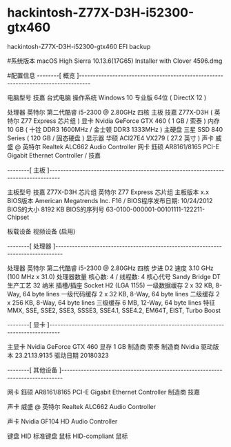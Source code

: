 # hackintosh-Z77X-D3H-i52300-gtx460
hackintosh-Z77X-D3H-i52300-gtx460 EFI backup


#系统版本
macOS High Sierra 10.13.6(17G65) Installer with Clover 4596.dmg


#配置信息
--------[ 概览 ]----------------------------------------------------------------------------------

  电脑型号            技嘉 台式电脑
  操作系统            Windows 10 专业版 64位 ( DirectX 12 )

  处理器              英特尔 第二代酷睿 i5-2300 @ 2.80GHz 四核
  主板                技嘉 Z77X-D3H ( 英特尔 Z77 Express 芯片组 )
  显卡                Nvidia GeForce GTX 460 ( 1 GB / 索泰 )
  内存                10 GB ( 十铨 DDR3 1600MHz / 金士顿 DDR3 1333MHz )
  主硬盘              三星 SSD 840 Series ( 120 GB / 固态硬盘 )
  显示器              华硕 ACI27E4 VX279 ( 27.2 英寸  )
  声卡                威盛  @ 英特尔 Realtek ALC662 Audio Controller
  网卡                鈺硕 AR8161/8165 PCI-E Gigabit Ethernet Controller / 技嘉


--------[ 主板 ]----------------------------------------------------------------------------------

  主板型号            技嘉 Z77X-D3H
  芯片组              英特尔 Z77 Express 芯片组
  主板版本            x.x
  BIOS版本            American Megatrends Inc. F16  /  BIOS程序发布日期: 10/24/2012
  BIOS的大小          8192 KB
  BIOS的序列号        63-0100-000001-00101111-122211-Chipset

  板载设备            视频设备 (启用)

--------[ 处理器 ]--------------------------------------------------------------------------------

  处理器              英特尔 第二代酷睿 i5-2300 @ 2.80GHz 四核
  步进                D2
  速度                3.10 GHz (100 MHz x 31.0)
  处理器数量          核心数: 4 / 线程数: 4
  核心代号            Sandy Bridge DT
  生产工艺            32 纳米
  插槽/插座           Socket H2 (LGA 1155)
  一级数据缓存        2 x 32 KB, 8-Way, 64 byte lines
  一级代码缓存        2 x 32 KB, 8-Way, 64 byte lines
  二级缓存            2 x 256 KB, 8-Way, 64 byte lines
  三级缓存            6 MB, 12-Way, 64 byte lines
  特征                MMX, SSE, SSE2, SSE3, SSSE3, SSE4.1, SSE4.2, EM64T, EIST, Turbo Boost


--------[ 显卡 ]----------------------------------------------------------------------------------

  主显卡              Nvidia GeForce GTX 460
  显存                1 GB
  制造商              索泰
  制造商              Nvidia
  驱动版本            23.21.13.9135
  驱动日期            20180323

  
--------[ 其他设备 ]------------------------------------------------------------------------------


  网卡                鈺硕 AR8161/8165 PCI-E Gigabit Ethernet Controller
  制造商              技嘉

  声卡                威盛  @ 英特尔 Realtek ALC662 Audio Controller

  声卡                Nvidia GF104 HD Audio Controller

  键盘                HID 标准键盘
  鼠标                HID-compliant 鼠标


